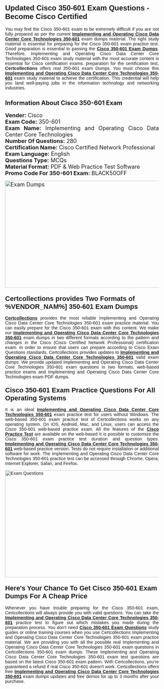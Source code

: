 <h1><span style="font-size:24px"><span style="font-family:Calibri,sans-serif"><strong>Updated Cisco 350-601 Exam Questions - Become Cisco Certified</strong></span></span></h1> <p style="text-align:justify"><span style="font-size:11pt"><span style="font-family:Calibri,sans-serif">You may find the Cisco 350-601 exam to be extremely difficult if you are not fully prepared as per the current <u><strong>Implementing and Operating Cisco Data Center Core Technologies 350-601</strong></u> exam dumps material. The right study material is essential for preparing for the Cisco 350-601 exam practice test. Good preparation is essential to passing the <a href="https://www.certcollections.com/350-601-exam-questions"><u><strong>Cisco 350-601 Exam Dumps</strong></u></a>. Therefore, Implementing and Operating Cisco Data Center Core Technologies 350-601 exam study material with the most accurate content is essential for Cisco certification exams. preparation for the certification test, <strong>Certcollections</strong> offers real 350-601 exam Dumps. You must choose this <u><strong>Implementing and Operating Cisco Data Center Core Technologies 350-601</strong></u> exam study material to achieve the certification. This credential will help you land well-paying jobs in the information technology and networking industries.</span></span></p> <h2 style="text-align:justify"><strong><span style="font-size:20px">Information About Cisco 350-601 Exam</span></strong></h2> <p style="text-align:justify"><span style="font-size:18px"><strong>Vender:</strong> Cisco<br /> <strong>Exam Code:</strong> 350-601<br /> <strong>Exam Name:</strong> Implementing and Operating Cisco Data Center Core Technologies<br /> <strong>Number Of Questions:</strong> 280<br /> <strong>Certification Name:</strong> Cisco Certified Network Professional<br /> <strong>Exam Language:</strong> English<br /> <strong>Questions Type:</strong> MCQs<br /> <strong>Material Format:</strong> PDF & Web Practice Test Software<br /> <strong>Promo Code For 350-601 Exam:</strong> BLACK50OFF</span></p> <p style="text-align:justify"><span style="font-size:18px"><a href="https://www.certcollections.com/350-601-exam-questions" rel="no-follow"><img alt="Exam Dumps" src="https://www.certcollections.com/uploads/content/certcollections.jpg" style="height:350px; width:750px" /></a></span></p> <h3><span style="font-size:22px"><span style="font-family:Calibri,sans-serif"><strong>Certcollections provides Two Formats of %VENDOR_NAM%] 350-601 Exam Dumps</strong></span></span></h3> <p style="text-align:justify"><span style="font-size:11pt"><span style="font-family:Calibri,sans-serif"><a href="https://www.certcollections.com/"><u><strong>Certcollections</strong></u></a> provides the most reliable Implementing and Operating Cisco Data Center Core Technologies 350-601 exam practice material. You can easily prepare for the Cisco 350-601 exam with this content. We make our <u><strong>Implementing and Operating Cisco Data Center Core Technologies 350-601</strong></u> exam dumps in two different formats according to the pattern and changes in the Cisco (Cisco Certified Network Professional) certification exam. In order to ensure that users can prepare according to Cisco Exam Questions standards, Certcollections provides updates to <u><strong>Implementing and Operating Cisco Data Center Core Technologies 350-601</strong></u> valid exam dumps. We provide updated Implementing and Operating Cisco Data Center Core Technologies 350-601 exam questions in two formats, web-based practice exams and Implementing and Operating Cisco Data Center Core Technologies exam PDF dumps.</span></span></p> <h3><span style="font-size:22px"><span style="font-family:Calibri,sans-serif"><strong>Cisco 350-601 Exam Practice Questions For All Operating Systems</strong></span></span></h3> <p style="text-align:justify"><span style="font-size:11pt"><span style="font-family:Calibri,sans-serif">It is an ideal <u><strong>Implementing and Operating Cisco Data Center Core Technologies 350-601</strong></u> exam practice test for users without Windows. The web-based 350-601 exam practice test of Certcollections works on any operating system. On iOS, Android, Mac, and Linux, users can access the Cisco 350-601 web-based practice exam. All the features of the <a href="https://www.certcollections.com/cisco-exam-dumps"><u><strong>Cisco Practice Test</strong></u></a> are available on the web-based It is possible to customize the Cisco 350-601 exam practice test duration and question types. <u><strong>Implementing and Operating Cisco Data Center Core Technologies 350-601</strong></u> web-based practice version. Tests do not require installation or additional software for work. The Implementing and Operating Cisco Data Center Core Technologies 350-601 practice test can be accessed through Chrome, Opera, Internet Explorer, Safari, and Firefox.</span></span></p> <p style="text-align:justify"><span style="font-size:11pt"><span style="font-family:Calibri,sans-serif"><a href="https://www.certcollections.com/350-601-exam-questions" rel="no-follow"><img alt="Exam Questions" src="https://www.certcollections.com/uploads/content/55597321.jpg" style="height:350px; width:750px" /></a></span></span></p> <h3><span style="font-size:22px"><span style="font-family:Calibri,sans-serif"><strong>Here's Your Chance To Get Cisco 350-601 Exam Dumps For A Cheap Price</strong></span></span></h3> <p style="text-align:justify"><span style="font-size:11pt"><span style="font-family:Calibri,sans-serif">Whenever you have trouble preparing for the Cisco 350-601 exam, Certcollections will always provide you with valid questions. You can take the <u><strong>Implementing and Operating Cisco Data Center Core Technologies 350-601</strong></u> practice test to figure out which mistakes you made during the preparation process. You don't need <a href="https://www.certcollections.com/350-601-exam-questions"><u><strong>Cisco 350-601 Exam Questions</strong></u></a> study guides or online training courses when you use Certcollections Implementing and Operating Cisco Data Center Core Technologies 350-601 exam practice material. We are providing you with all the possible real Implementing and Operating Cisco Data Center Core Technologies 350-601 exam questions in Certcollections 350-601 exam dumps. These Implementing and Operating Cisco Data Center Core Technologies 350-601 exam test questions are based on the latest Cisco 350-601 exam pattern. With Certcollections, you're guaranteed a refund if real Cisco 350-601 doesn't work. Certcollections offers free <u><strong>Implementing and Operating Cisco Data Center Core Technologies 350-601</strong></u> exam dumps updates and free demos for up to 3 months after your purchase.</span></span></p>
